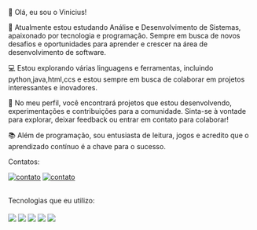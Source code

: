 👋 Olá, eu sou o Vinicius!

🔧 Atualmente estou estudando Análise e Desenvolvimento de Sistemas, apaixonado por tecnologia e programação. Sempre em busca de novos desafios e oportunidades para aprender e crescer na área de desenvolvimento de software.

💻 Estou explorando várias linguagens e ferramentas, incluindo python,java,html,ccs e estou sempre em busca de colaborar em projetos interessantes e inovadores.

🚀 No meu perfil, você encontrará projetos que estou desenvolvendo, experimentações e contribuições para a comunidade. Sinta-se à vontade para explorar, deixar feedback ou entrar em contato para colaborar!

📚 Além de programação, sou entusiasta de leitura, jogos e acredito que o aprendizado contínuo é a chave para o sucesso.

Contatos:

[![contato](https://img.shields.io/badge/Instagram-E4405F?style=for-the-badge&logo=instagram&logoColor=white)](https://www.instagram.com/vini.le23/?next=%2F)
[![contato](https://img.shields.io/badge/LinkedIn-0077B5?style=for-the-badge&logo=linkedin&logoColor=white
)](https://www.linkedin.com/in/vinicius-leal-23bb38305/)

<br/>
Tecnologias que eu utilizo:
<div style="display: inline_block"><br/>
<img align ="center" alt"html5" src="https://img.shields.io/badge/HTML-239120?style=for-the-badge&logo=html5&logoColor=white" />
<img align ="center" alt"python" src="https://img.shields.io/badge/Python-3776AB?style=for-the-badge&logo=python&logoColor=white" /> 
<img align ="center" alt"java" src="https://img.shields.io/badge/Java-ED8B00?style=for-the-badge&logo=openjdk&logoColor=white" /> 
<img align ="center" alt"sql" src="https://img.shields.io/badge/MySQL-00000F?style=for-the-badge&logo=mysql&logoColor=white" /> 
<img align ="center" alt"sql" src="https://img.shields.io/badge/JavaScript-323330?style=for-the-badge&logo=javascript&logoColor=F7DF1E" /> 

</div>
<br/>
<br/>
